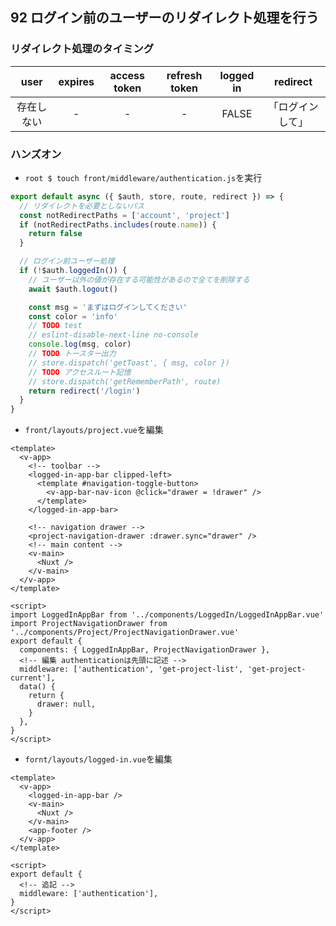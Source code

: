 ## 92 ログイン前のユーザーのリダイレクト処理を行う

### リダイレクト処理のタイミング

|    user    | expires | access token | refresh token | logged in |     redirect     |
| :--------: | :-----: | :----------: | :-----------: | :-------: | :--------------: |
| 存在しない |    -    |      -       |       -       |   FALSE   | 「ログインして」 |

### ハンズオン

- `root $ touch front/middleware/authentication.js`を実行<br>

```js:authentication.js
export default async ({ $auth, store, route, redirect }) => {
  // リダイレクトを必要としないパス
  const notRedirectPaths = ['account', 'project']
  if (notRedirectPaths.includes(route.name)) {
    return false
  }

  // ログイン前ユーザー処理
  if (!$auth.loggedIn()) {
    // ユーザー以外の値が存在する可能性があるので全てを削除する
    await $auth.logout()

    const msg = 'まずはログインしてください'
    const color = 'info'
    // TODO test
    // eslint-disable-next-line no-console
    console.log(msg, color)
    // TODO トースター出力
    // store.dispatch('getToast', { msg, color })
    // TODO アクセスルート記憶
    // store.dispatch('getRememberPath', route)
    return redirect('/login')
  }
}
```

- `front/layouts/project.vue`を編集<br>

```vue:project.vue
<template>
  <v-app>
    <!-- toolbar -->
    <logged-in-app-bar clipped-left>
      <template #navigation-toggle-button>
        <v-app-bar-nav-icon @click="drawer = !drawer" />
      </template>
    </logged-in-app-bar>

    <!-- navigation drawer -->
    <project-navigation-drawer :drawer.sync="drawer" />
    <!-- main content -->
    <v-main>
      <Nuxt />
    </v-main>
  </v-app>
</template>

<script>
import LoggedInAppBar from '../components/LoggedIn/LoggedInAppBar.vue'
import ProjectNavigationDrawer from '../components/Project/ProjectNavigationDrawer.vue'
export default {
  components: { LoggedInAppBar, ProjectNavigationDrawer },
  <!-- 編集 authenticationは先頭に記述 -->
  middleware: ['authentication', 'get-project-list', 'get-project-current'],
  data() {
    return {
      drawer: null,
    }
  },
}
</script>
```

- `fornt/layouts/logged-in.vue`を編集<br>

```vue:logged-in.vue
<template>
  <v-app>
    <logged-in-app-bar />
    <v-main>
      <Nuxt />
    </v-main>
    <app-footer />
  </v-app>
</template>

<script>
export default {
  <!-- 追記 -->
  middleware: ['authentication'],
}
</script>
```
